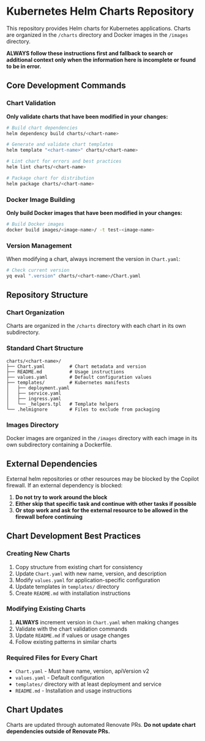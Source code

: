 # Kubernetes Helm Charts Repository

This repository provides Helm charts for Kubernetes applications. Charts are organized in the `/charts` directory and Docker images in the `/images` directory.

**ALWAYS follow these instructions first and fallback to search or additional context only when the information here is incomplete or found to be in error.**

## Core Development Commands

### Chart Validation
**Only validate charts that have been modified in your changes:**

```bash
# Build chart dependencies
helm dependency build charts/<chart-name>

# Generate and validate chart templates
helm template "<chart-name>" charts/<chart-name>

# Lint chart for errors and best practices
helm lint charts/<chart-name>

# Package chart for distribution
helm package charts/<chart-name>
```

### Docker Image Building
**Only build Docker images that have been modified in your changes:**

```bash
# Build Docker images
docker build images/<image-name>/ -t test-<image-name>
```

### Version Management
When modifying a chart, always increment the version in `Chart.yaml`:
```bash
# Check current version
yq eval ".version" charts/<chart-name>/Chart.yaml
```

## Repository Structure

### Chart Organization
Charts are organized in the `/charts` directory with each chart in its own subdirectory.

### Standard Chart Structure
```
charts/<chart-name>/
├── Chart.yaml         # Chart metadata and version
├── README.md          # Usage instructions
├── values.yaml        # Default configuration values
├── templates/         # Kubernetes manifests
│   ├── deployment.yaml
│   ├── service.yaml
│   ├── ingress.yaml
│   └── _helpers.tpl   # Template helpers
└── .helmignore        # Files to exclude from packaging
```

### Images Directory
Docker images are organized in the `/images` directory with each image in its own subdirectory containing a Dockerfile.

## External Dependencies

External helm repositories or other resources may be blocked by the Copilot firewall. If an external dependency is blocked:

1. **Do not try to work around the block**
2. **Either skip that specific task and continue with other tasks if possible**
3. **Or stop work and ask for the external resource to be allowed in the firewall before continuing**

## Chart Development Best Practices

### Creating New Charts
1. Copy structure from existing chart for consistency
2. Update `Chart.yaml` with new name, version, and description
3. Modify `values.yaml` for application-specific configuration
4. Update templates in `templates/` directory
5. Create `README.md` with installation instructions

### Modifying Existing Charts
1. **ALWAYS** increment version in `Chart.yaml` when making changes
2. Validate with the chart validation commands
3. Update `README.md` if values or usage changes
4. Follow existing patterns in similar charts

### Required Files for Every Chart
- `Chart.yaml` - Must have name, version, apiVersion v2
- `values.yaml` - Default configuration
- `templates/` directory with at least deployment and service
- `README.md` - Installation and usage instructions

## Chart Updates

Charts are updated through automated Renovate PRs. **Do not update chart dependencies outside of Renovate PRs.**